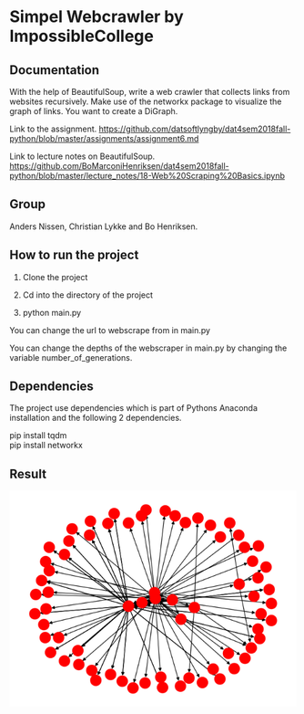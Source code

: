 # Simpel Webcrawler by ImpossibleCollege

## Documentation  
With the help of BeautifulSoup, write a web crawler that collects links from websites recursively. Make use of the networkx package to visualize the graph of links. You want to create a DiGraph.  

Link to the assignment. https://github.com/datsoftlyngby/dat4sem2018fall-python/blob/master/assignments/assignment6.md  

Link to lecture notes on BeautifulSoup. https://github.com/BoMarconiHenriksen/dat4sem2018fall-python/blob/master/lecture_notes/18-Web%20Scraping%20Basics.ipynb  

## Group
Anders Nissen, Christian Lykke and Bo Henriksen.  

## How to run the project
1. Clone the project

2. Cd into the directory of the project

3. python main.py

You can change the url to webscrape from in main.py  

You can change the depths of the webscraper in main.py by changing the variable number_of_generations.  

## Dependencies
The project use dependencies which is part of Pythons Anaconda installation and the following 2 dependencies.

pip install tqdm  
pip install networkx  

## Result

![alt text](https://github.com/Weiqifan1/simpel_webcrawl/blob/developer/graph.png)  
